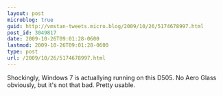 ```yaml
---
layout: post
microblog: true
guid: http://vmstan-tweets.micro.blog/2009/10/26/5174678997.html
post_id: 3049817
date: 2009-10-26T09:01:28-0600
lastmod: 2009-10-26T09:01:28-0600
type: post
url: /2009/10/26/5174678997.html
---
```

Shockingly, Windows 7 is actuallying running on this D505. No Aero Glass obviously, but it's not that bad. Pretty usable.
